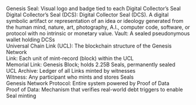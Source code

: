Genesis Seal: Visual logo and badge tied to each Digital Collector’s Seal  
Digital Collector’s Seal (DCS): 
Digital Collector Seal (DCS). A digital symbolic artifact or representation of an idea or ideology generated from the human mind, nature, art, photography, A.I., computer code, software, or protocol with no intrinsic or monetary value.
Vault: A sealed pseudonymous wallet holding DCSs  
Universal Chain Link (UCL): The blockchain structure of the Genesis Network  
Link: Each unit of mint-record (block) within the UCL  
Memorial Link: Genesis Block; holds 2.25B Seals, permanently sealed  
UCL Archive: Ledger of all Links minted by witnesses  
Witness: Any participant who mints and stores Seals  
Genesis Network Protocol: Entire system powered by Proof of Data  
Proof of Data: Mechanism that verifies real-world debt triggers to enable Seal minting
